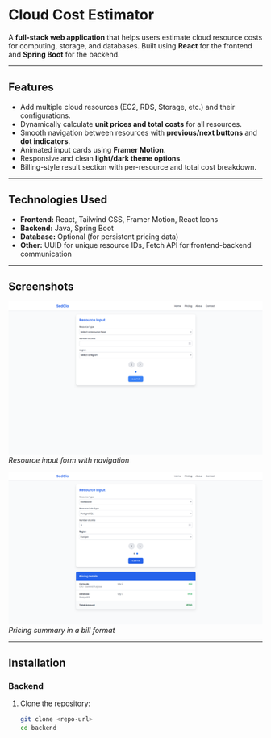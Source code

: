 # Cloud Cost Estimator

A **full-stack web application** that helps users estimate cloud resource costs for computing, storage, and databases. Built using **React** for the frontend and **Spring Boot** for the backend.

---

## Features

- Add multiple cloud resources (EC2, RDS, Storage, etc.) and their configurations.
- Dynamically calculate **unit prices and total costs** for all resources.
- Smooth navigation between resources with **previous/next buttons** and **dot indicators**.
- Animated input cards using **Framer Motion**.
- Responsive and clean **light/dark theme options**.
- Billing-style result section with per-resource and total cost breakdown.

---

## Technologies Used

- **Frontend:** React, Tailwind CSS, Framer Motion, React Icons
- **Backend:** Java, Spring Boot
- **Database:** Optional (for persistent pricing data)
- **Other:** UUID for unique resource IDs, Fetch API for frontend-backend communication

---

## Screenshots

![Form Input](screenshots/inputForm.png)  
*Resource input form with navigation*  

![Result Section](screenshots/result.png)  
*Pricing summary in a bill format*

---

## Installation

### Backend
1. Clone the repository:
   ```bash
   git clone <repo-url>
   cd backend
